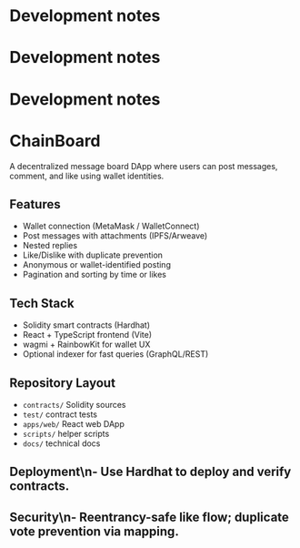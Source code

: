 # Development notes
# Development notes
# Development notes
# ChainBoard

A decentralized message board DApp where users can post messages, comment, and like using wallet identities.

## Features
- Wallet connection (MetaMask / WalletConnect)
- Post messages with attachments (IPFS/Arweave)
- Nested replies
- Like/Dislike with duplicate prevention
- Anonymous or wallet-identified posting
- Pagination and sorting by time or likes

## Tech Stack
- Solidity smart contracts (Hardhat)
- React + TypeScript frontend (Vite)
- wagmi + RainbowKit for wallet UX
- Optional indexer for fast queries (GraphQL/REST)

## Repository Layout
- `contracts/` Solidity sources
- `test/` contract tests
- `apps/web/` React web DApp
- `scripts/` helper scripts
- `docs/` technical docs
## Deployment\n- Use Hardhat to deploy and verify contracts.
## Security\n- Reentrancy-safe like flow; duplicate vote prevention via mapping.
